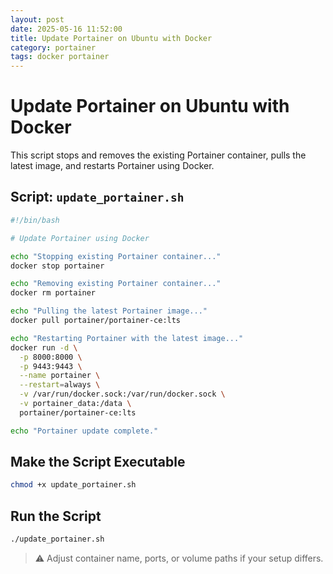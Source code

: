 ```yaml
---
layout: post
date: 2025-05-16 11:52:00
title: Update Portainer on Ubuntu with Docker
category: portainer
tags: docker portainer
---
```

# Update Portainer on Ubuntu with Docker

This script stops and removes the existing Portainer container, pulls the latest image, and restarts Portainer using Docker.

## Script: `update_portainer.sh`

```bash
#!/bin/bash

# Update Portainer using Docker

echo "Stopping existing Portainer container..."
docker stop portainer

echo "Removing existing Portainer container..."
docker rm portainer

echo "Pulling the latest Portainer image..."
docker pull portainer/portainer-ce:lts

echo "Restarting Portainer with the latest image..."
docker run -d \
  -p 8000:8000 \
  -p 9443:9443 \
  --name portainer \
  --restart=always \
  -v /var/run/docker.sock:/var/run/docker.sock \
  -v portainer_data:/data \
  portainer/portainer-ce:lts

echo "Portainer update complete."
```

## Make the Script Executable

```bash
chmod +x update_portainer.sh
```

## Run the Script

```bash
./update_portainer.sh
```

> ⚠️ Adjust container name, ports, or volume paths if your setup differs.
